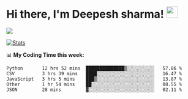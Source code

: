 # Hi there, I'm Deepesh sharma! <img src="https://raw.githubusercontent.com/MartinHeinz/MartinHeinz/master/wave.gif" width="30px">

![](https://camo.githubusercontent.com/992babdffd8c74a1502de375fbdf7e4d54773242/68747470733a2f2f6d656469612e67697068792e636f6d2f6d656469612f53576f536b4e36447854737a71494b4571762f67697068792e676966)

[![Stats](https://github-readme-stats.vercel.app/api?username=deepeshhsharma&show_icons=true&theme=radical)](https://github-readme-stats.vercel.app/api?username=deepeshhsharma&show_icons=true&theme=radical)&nbsp; &nbsp; &nbsp; &nbsp; &nbsp; &nbsp; &nbsp; &nbsp; &nbsp; &nbsp; 

📊 **My Coding Time this week:**
<!--START_SECTION:waka-->
```text
Python       12 hrs 52 mins  ██████████████▒░░░░░░░░░░   57.86 % 
CSV          3 hrs 39 mins   ████░░░░░░░░░░░░░░░░░░░░░   16.47 % 
JavaScript   3 hrs 5 mins    ███▒░░░░░░░░░░░░░░░░░░░░░   13.87 % 
Other        1 hr 54 mins    ██░░░░░░░░░░░░░░░░░░░░░░░   08.55 % 
JSON         28 mins         ▓░░░░░░░░░░░░░░░░░░░░░░░░   02.11 % 
```
<!--END_SECTION:waka-->

